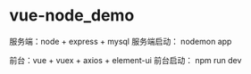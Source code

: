 # vue-node_demo
服务端：node + express + mysql 
服务端启动： nodemon app

前台：vue + vuex + axios + element-ui
前台启动： npm run dev

